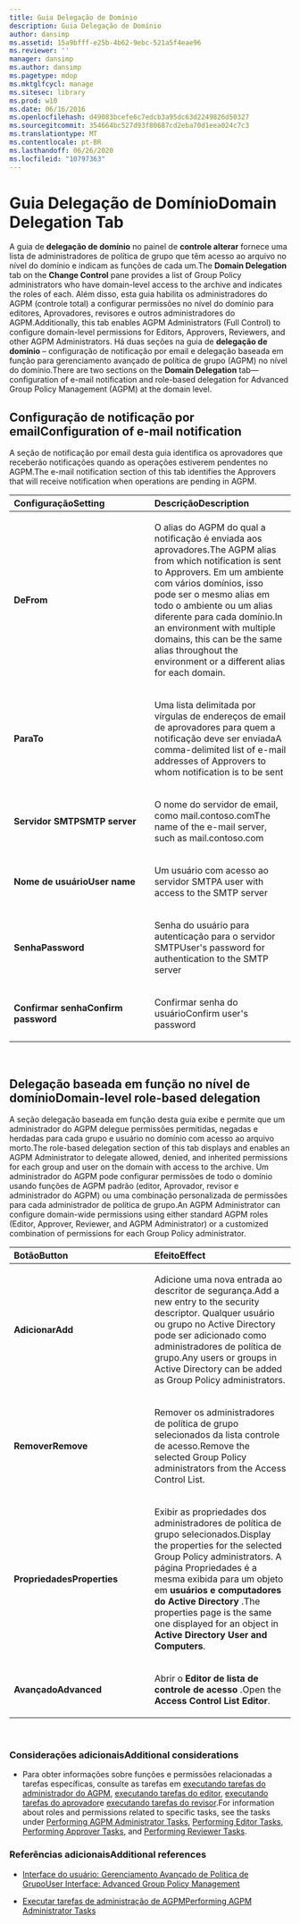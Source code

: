 ```yaml
---
title: Guia Delegação de Domínio
description: Guia Delegação de Domínio
author: dansimp
ms.assetid: 15a9bfff-e25b-4b62-9ebc-521a5f4eae96
ms.reviewer: ''
manager: dansimp
ms.author: dansimp
ms.pagetype: mdop
ms.mktglfcycl: manage
ms.sitesec: library
ms.prod: w10
ms.date: 06/16/2016
ms.openlocfilehash: d49083bcefe6c7edcb3a95dc63d2249826d50327
ms.sourcegitcommit: 354664bc527d93f80687cd2eba70d1eea024c7c3
ms.translationtype: MT
ms.contentlocale: pt-BR
ms.lasthandoff: 06/26/2020
ms.locfileid: "10797363"
---
```

# <span data-ttu-id="72373-103">Guia Delegação de Domínio</span><span class="sxs-lookup"><span data-stu-id="72373-103">Domain Delegation Tab</span></span>


<span data-ttu-id="72373-104">A guia de **delegação de domínio** no painel de **controle alterar** fornece uma lista de administradores de política de grupo que têm acesso ao arquivo no nível do domínio e indicam as funções de cada um.</span><span class="sxs-lookup"><span data-stu-id="72373-104">The **Domain Delegation** tab on the **Change Control** pane provides a list of Group Policy administrators who have domain-level access to the archive and indicates the roles of each.</span></span> <span data-ttu-id="72373-105">Além disso, esta guia habilita os administradores do AGPM (controle total) a configurar permissões no nível do domínio para editores, Aprovadores, revisores e outros administradores do AGPM.</span><span class="sxs-lookup"><span data-stu-id="72373-105">Additionally, this tab enables AGPM Administrators (Full Control) to configure domain-level permissions for Editors, Approvers, Reviewers, and other AGPM Administrators.</span></span> <span data-ttu-id="72373-106">Há duas seções na guia de **delegação de domínio** – configuração de notificação por email e delegação baseada em função para gerenciamento avançado de política de grupo (AGPM) no nível do domínio.</span><span class="sxs-lookup"><span data-stu-id="72373-106">There are two sections on the **Domain Delegation** tab—configuration of e-mail notification and role-based delegation for Advanced Group Policy Management (AGPM) at the domain level.</span></span>

## <span data-ttu-id="72373-107">Configuração de notificação por email</span><span class="sxs-lookup"><span data-stu-id="72373-107">Configuration of e-mail notification</span></span>


<span data-ttu-id="72373-108">A seção de notificação por email desta guia identifica os aprovadores que receberão notificações quando as operações estiverem pendentes no AGPM.</span><span class="sxs-lookup"><span data-stu-id="72373-108">The e-mail notification section of this tab identifies the Approvers that will receive notification when operations are pending in AGPM.</span></span>

<table>
<colgroup>
<col width="50%" />
<col width="50%" />
</colgroup>
<thead>
<tr class="header">
<th align="left"><span data-ttu-id="72373-109">Configuração</span><span class="sxs-lookup"><span data-stu-id="72373-109">Setting</span></span></th>
<th align="left"><span data-ttu-id="72373-110">Descrição</span><span class="sxs-lookup"><span data-stu-id="72373-110">Description</span></span></th>
</tr>
</thead>
<tbody>
<tr class="odd">
<td align="left"><p><strong><span data-ttu-id="72373-111">De</span><span class="sxs-lookup"><span data-stu-id="72373-111">From</span></span></strong></p></td>
<td align="left"><p><span data-ttu-id="72373-112">O alias do AGPM do qual a notificação é enviada aos aprovadores.</span><span class="sxs-lookup"><span data-stu-id="72373-112">The AGPM alias from which notification is sent to Approvers.</span></span> <span data-ttu-id="72373-113">Em um ambiente com vários domínios, isso pode ser o mesmo alias em todo o ambiente ou um alias diferente para cada domínio.</span><span class="sxs-lookup"><span data-stu-id="72373-113">In an environment with multiple domains, this can be the same alias throughout the environment or a different alias for each domain.</span></span></p></td>
</tr>
<tr class="even">
<td align="left"><p><strong><span data-ttu-id="72373-114">Para</span><span class="sxs-lookup"><span data-stu-id="72373-114">To</span></span></strong></p></td>
<td align="left"><p><span data-ttu-id="72373-115">Uma lista delimitada por vírgulas de endereços de email de aprovadores para quem a notificação deve ser enviada</span><span class="sxs-lookup"><span data-stu-id="72373-115">A comma-delimited list of e-mail addresses of Approvers to whom notification is to be sent</span></span></p></td>
</tr>
<tr class="odd">
<td align="left"><p><strong><span data-ttu-id="72373-116">Servidor SMTP</span><span class="sxs-lookup"><span data-stu-id="72373-116">SMTP server</span></span></strong></p></td>
<td align="left"><p><span data-ttu-id="72373-117">O nome do servidor de email, como mail.contoso.com</span><span class="sxs-lookup"><span data-stu-id="72373-117">The name of the e-mail server, such as mail.contoso.com</span></span></p></td>
</tr>
<tr class="even">
<td align="left"><p><strong><span data-ttu-id="72373-118">Nome de usuário</span><span class="sxs-lookup"><span data-stu-id="72373-118">User name</span></span></strong></p></td>
<td align="left"><p><span data-ttu-id="72373-119">Um usuário com acesso ao servidor SMTP</span><span class="sxs-lookup"><span data-stu-id="72373-119">A user with access to the SMTP server</span></span></p></td>
</tr>
<tr class="odd">
<td align="left"><p><strong><span data-ttu-id="72373-120">Senha</span><span class="sxs-lookup"><span data-stu-id="72373-120">Password</span></span></strong></p></td>
<td align="left"><p><span data-ttu-id="72373-121">Senha do usuário para autenticação para o servidor SMTP</span><span class="sxs-lookup"><span data-stu-id="72373-121">User's password for authentication to the SMTP server</span></span></p></td>
</tr>
<tr class="even">
<td align="left"><p><strong><span data-ttu-id="72373-122">Confirmar senha</span><span class="sxs-lookup"><span data-stu-id="72373-122">Confirm password</span></span></strong></p></td>
<td align="left"><p><span data-ttu-id="72373-123">Confirmar senha do usuário</span><span class="sxs-lookup"><span data-stu-id="72373-123">Confirm user's password</span></span></p></td>
</tr>
</tbody>
</table>

 

## <span data-ttu-id="72373-124">Delegação baseada em função no nível de domínio</span><span class="sxs-lookup"><span data-stu-id="72373-124">Domain-level role-based delegation</span></span>


<span data-ttu-id="72373-125">A seção delegação baseada em função desta guia exibe e permite que um administrador do AGPM delegue permissões permitidas, negadas e herdadas para cada grupo e usuário no domínio com acesso ao arquivo morto.</span><span class="sxs-lookup"><span data-stu-id="72373-125">The role-based delegation section of this tab displays and enables an AGPM Administrator to delegate allowed, denied, and inherited permissions for each group and user on the domain with access to the archive.</span></span> <span data-ttu-id="72373-126">Um administrador do AGPM pode configurar permissões de todo o domínio usando funções de AGPM padrão (editor, Aprovador, revisor e administrador do AGPM) ou uma combinação personalizada de permissões para cada administrador de política de grupo.</span><span class="sxs-lookup"><span data-stu-id="72373-126">An AGPM Administrator can configure domain-wide permissions using either standard AGPM roles (Editor, Approver, Reviewer, and AGPM Administrator) or a customized combination of permissions for each Group Policy administrator.</span></span>

<table>
<colgroup>
<col width="50%" />
<col width="50%" />
</colgroup>
<thead>
<tr class="header">
<th align="left"><span data-ttu-id="72373-127">Botão</span><span class="sxs-lookup"><span data-stu-id="72373-127">Button</span></span></th>
<th align="left"><span data-ttu-id="72373-128">Efeito</span><span class="sxs-lookup"><span data-stu-id="72373-128">Effect</span></span></th>
</tr>
</thead>
<tbody>
<tr class="odd">
<td align="left"><p><strong><span data-ttu-id="72373-129">Adicionar</span><span class="sxs-lookup"><span data-stu-id="72373-129">Add</span></span></strong></p></td>
<td align="left"><p><span data-ttu-id="72373-130">Adicione uma nova entrada ao descritor de segurança.</span><span class="sxs-lookup"><span data-stu-id="72373-130">Add a new entry to the security descriptor.</span></span> <span data-ttu-id="72373-131">Qualquer usuário ou grupo no Active Directory pode ser adicionado como administradores de política de grupo.</span><span class="sxs-lookup"><span data-stu-id="72373-131">Any users or groups in Active Directory can be added as Group Policy administrators.</span></span></p></td>
</tr>
<tr class="even">
<td align="left"><p><strong><span data-ttu-id="72373-132">Remover</span><span class="sxs-lookup"><span data-stu-id="72373-132">Remove</span></span></strong></p></td>
<td align="left"><p><span data-ttu-id="72373-133">Remover os administradores de política de grupo selecionados da lista controle de acesso.</span><span class="sxs-lookup"><span data-stu-id="72373-133">Remove the selected Group Policy administrators from the Access Control List.</span></span></p></td>
</tr>
<tr class="odd">
<td align="left"><p><strong><span data-ttu-id="72373-134">Propriedades</span><span class="sxs-lookup"><span data-stu-id="72373-134">Properties</span></span></strong></p></td>
<td align="left"><p><span data-ttu-id="72373-135">Exibir as propriedades dos administradores de política de grupo selecionados.</span><span class="sxs-lookup"><span data-stu-id="72373-135">Display the properties for the selected Group Policy administrators.</span></span> <span data-ttu-id="72373-136">A página Propriedades é a mesma exibida para um objeto em <strong> usuários e computadores do Active Directory </strong> .</span><span class="sxs-lookup"><span data-stu-id="72373-136">The properties page is the same one displayed for an object in <strong>Active Directory User and Computers</strong>.</span></span></p></td>
</tr>
<tr class="even">
<td align="left"><p><strong><span data-ttu-id="72373-137">Avançado</span><span class="sxs-lookup"><span data-stu-id="72373-137">Advanced</span></span></strong></p></td>
<td align="left"><p><span data-ttu-id="72373-138">Abrir o <strong> Editor de lista de controle de acesso </strong> .</span><span class="sxs-lookup"><span data-stu-id="72373-138">Open the <strong>Access Control List Editor</strong>.</span></span></p></td>
</tr>
</tbody>
</table>

 

### <span data-ttu-id="72373-139">Considerações adicionais</span><span class="sxs-lookup"><span data-stu-id="72373-139">Additional considerations</span></span>

-   <span data-ttu-id="72373-140">Para obter informações sobre funções e permissões relacionadas a tarefas específicas, consulte as tarefas em [executando tarefas do administrador do AGPM](performing-agpm-administrator-tasks.md), [executando tarefas do editor](performing-editor-tasks.md), [executando tarefas do aprovador](performing-approver-tasks.md)e [executando tarefas do revisor](performing-reviewer-tasks.md).</span><span class="sxs-lookup"><span data-stu-id="72373-140">For information about roles and permissions related to specific tasks, see the tasks under [Performing AGPM Administrator Tasks](performing-agpm-administrator-tasks.md), [Performing Editor Tasks](performing-editor-tasks.md), [Performing Approver Tasks](performing-approver-tasks.md), and [Performing Reviewer Tasks](performing-reviewer-tasks.md).</span></span>

### <span data-ttu-id="72373-141">Referências adicionais</span><span class="sxs-lookup"><span data-stu-id="72373-141">Additional references</span></span>

-   [<span data-ttu-id="72373-142">Interface do usuário: Gerenciamento Avançado de Política de Grupo</span><span class="sxs-lookup"><span data-stu-id="72373-142">User Interface: Advanced Group Policy Management</span></span>](user-interface-advanced-group-policy-management.md)

-   [<span data-ttu-id="72373-143">Executar tarefas de administração de AGPM</span><span class="sxs-lookup"><span data-stu-id="72373-143">Performing AGPM Administrator Tasks</span></span>](performing-agpm-administrator-tasks.md)

 

 





